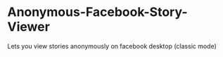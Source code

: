 # Anonymous-Facebook-Story-Viewer
Lets you view stories anonymously on facebook desktop (classic mode)
